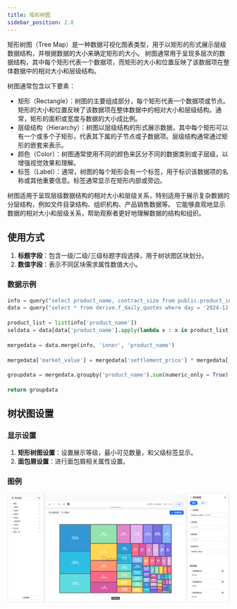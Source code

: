 ```yaml
---
title: 矩形树图
sidebar_position: 2.8
---
```


矩形树图（Tree Map）是一种数据可视化图表类型，用于以矩形的形式展示层级数据结构，并根据数据的大小来确定矩形的大小。
树图通常用于呈现多层次的数据结构，其中每个矩形代表一个数据项，而矩形的大小和位置反映了该数据项在整体数据中的相对大小和层级结构。

树图通常包含以下要素：

- 矩形（Rectangle）：树图的主要组成部分，每个矩形代表一个数据项或节点。矩形的大小和位置反映了该数据项在整体数据中的相对大小和层级结构。通常，矩形的面积或宽度与数据的大小成比例。
- 层级结构（Hierarchy）：树图以层级结构的形式展示数据，其中每个矩形可以有一个或多个子矩形，代表其下属的子节点或子数据项。层级结构通常通过矩形的嵌套来表示。
- 颜色（Color）：树图通常使用不同的颜色来区分不同的数据类别或子层级，以增强视觉效果和理解。
- 标签（Label）：通常，树图的每个矩形会有一个标签，用于标识该数据项的名称或其他重要信息。标签通常显示在矩形内部或旁边。

树图适用于呈现层级数据结构的相对大小和层级关系，特别适用于展示复杂数据的分层结构，例如文件目录结构、组织机构、产品销售数据等。
它能够直观地显示数据的相对大小和层级关系，帮助观察者更好地理解数据的结构和组织。

## 使用方式


1. **标题字段**：包含一级/二级/三级标题字段选择，用于树状图区块划分。
2. **数值字段**：表示不同区块需求属性数值大小。 



### 数据示例

```py
info = query("select product_name, contract_size from public.product_info where futures_type = '期货'")
data = query("select * from derive.f_daily_quotes where day = '2024-12-16'")

product_list = list(info['product_name'])
seldata = data[data['product_name'].apply(lambda x : x in product_list)]

mergedata = data.merge(info, 'inner', 'product_name')

mergedata['market_value'] = mergedata['settlement_price'] * mergedata['open_interest'] * mergedata['contract_size']/100000000

groupdata = mergedata.groupby('product_name').sum(numeric_only = True)

return groupdata
```


## 树状图设置

### 显示设置

1. **矩形树图设置**：设置展示等级，最小可见数量，和父级标签显示。
2. **面包屑设置**：进行面包屑相关属性设置。  


### 图例

![树状图](./treemap.png)
